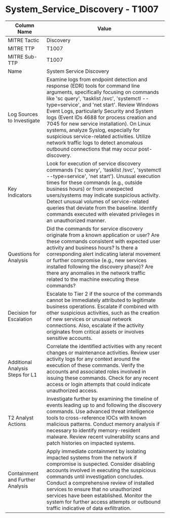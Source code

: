 # System_Service_Discovery - T1007

| Column Name | Value |
|-------------|-------|
| MITRE Tactic | Discovery |
| MITRE TTP | T1007 |
| MITRE Sub-TTP | T1007 |
| Name | System Service Discovery |
| Log Sources to Investigate | Examine logs from endpoint detection and response (EDR) tools for command line arguments, specifically focusing on commands like 'sc query', 'tasklist /svc', 'systemctl --type=service', and 'net start'. Review Windows Event Logs, particularly Security and System logs (Event IDs 4688 for process creation and 7045 for new service installation). On Linux systems, analyze Syslog, especially for suspicious service-related activities. Utilize network traffic logs to detect anomalous outbound connections that may occur post-discovery. |
| Key Indicators | Look for execution of service discovery commands ('sc query', 'tasklist /svc', 'systemctl --type=service', 'net start'). Unusual execution times for these commands (e.g., outside business hours) or from unexpected users/systems may indicate suspicious activity. Detect unusual volumes of service-related queries that deviate from the baseline. Identify commands executed with elevated privileges in an unauthorized manner. |
| Questions for Analysis | Did the commands for service discovery originate from a known application or user? Are these commands consistent with expected user activity and business hours? Is there a corresponding alert indicating lateral movement or further compromise (e.g., new services installed following the discovery phase)? Are there any anomalies in the network traffic related to the machine executing these commands? |
| Decision for Escalation | Escalate to Tier 2 if the source of the commands cannot be immediately attributed to legitimate business operations. Escalate if combined with other suspicious activities, such as the creation of new services or unusual network connections. Also, escalate if the activity originates from critical assets or involves sensitive accounts. |
| Additional Analysis Steps for L1 | Correlate the identified activities with any recent changes or maintenance activities. Review user activity logs for any context around the execution of these commands. Verify the accounts and associated roles involved in issuing these commands. Check for any recent access or login attempts that could indicate unauthorized access. |
| T2 Analyst Actions | Investigate further by examining the timeline of events leading up to and following the discovery commands. Use advanced threat intelligence tools to cross-reference IOCs with known malicious patterns. Conduct memory analysis if necessary to identify memory-resident malware. Review recent vulnerability scans and patch histories on impacted systems. |
| Containment and Further Analysis | Apply immediate containment by isolating impacted systems from the network if compromise is suspected. Consider disabling accounts involved in executing the suspicious commands until investigation concludes. Conduct a comprehensive review of installed services to ensure that no unauthorized services have been established. Monitor the system for further access attempts or outbound traffic indicative of data exfiltration. |
